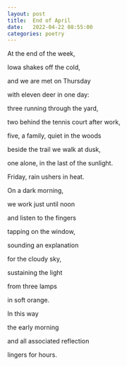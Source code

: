 ```yaml
---
layout: post
title:  End of April
date:   2022-04-22 08:55:00
categories: poetry
---
```



At the end of the week,

Iowa shakes off the cold,

and we are met on Thursday

with eleven deer in one day:

three running through the yard,

two behind the tennis court after work,

five, a family, quiet in the woods

beside the trail we walk at dusk,

one alone, in the last of the sunlight.

Friday, rain ushers in heat.

On a dark morning,

we work just until noon

and listen to the fingers

tapping on the window,

sounding an explanation

for the cloudy sky,

sustaining the light

from three lamps

in soft orange.

In this way

the early morning

and all associated reflection

lingers for hours.
